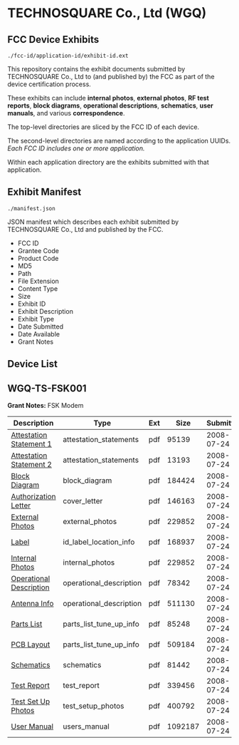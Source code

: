 # TECHNOSQUARE Co., Ltd (WGQ)
## FCC Device Exhibits

```
./fcc-id/application-id/exhibit-id.ext
```

This repository contains the exhibit documents submitted by TECHNOSQUARE Co., Ltd to (and published by) the FCC as part of the device certification process.

These exhibits can include **internal photos**, **external photos**, **RF test reports**, **block diagrams**, **operational descriptions**, **schematics**, **user manuals**, and various **correspondence**.

The top-level directories are sliced by the FCC ID of each device.

The second-level directories are named according to the application UUIDs. *Each FCC ID includes one or more application.*

Within each application directory are the exhibits submitted with that application. 

## Exhibit Manifest

```
./manifest.json
```

JSON manifest which describes each exhibit submitted by TECHNOSQUARE Co., Ltd and published by the FCC.

- FCC ID
- Grantee Code
- Product Code
- MD5
- Path
- File Extension
- Content Type
- Size
- Exhibit ID
- Exhibit Description
- Exhibit Type
- Date Submitted
- Date Available
- Grant Notes

## Device List
## WGQ-TS-FSK001
**Grant Notes:** FSK Modem

| Description | Type | Ext | Size | Submitted | Available |
| ----------- | ---- | --- | ---- | --------- | --------- |
| [Attestation Statement 1](WGQ-TS-FSK001/192904471dd04e425583ab6708d368a4/975528.pdf) | attestation_statements | pdf | 95139 | 2008-07-24 | 2008-07-24 |
| [Attestation Statement 2](WGQ-TS-FSK001/192904471dd04e425583ab6708d368a4/975529.pdf) | attestation_statements | pdf | 13193 | 2008-07-24 | 2008-07-24 |
| [Block Diagram](WGQ-TS-FSK001/192904471dd04e425583ab6708d368a4/975520.pdf) | block_diagram | pdf | 184424 | 2008-07-24 | 2008-07-24 |
| [Authorization Letter](WGQ-TS-FSK001/192904471dd04e425583ab6708d368a4/975527.pdf) | cover_letter | pdf | 146163 | 2008-07-24 | 2008-07-24 |
| [External Photos](WGQ-TS-FSK001/192904471dd04e425583ab6708d368a4/975519.pdf) | external_photos | pdf | 229852 | 2008-07-24 | 2008-07-24 |
| [Label](WGQ-TS-FSK001/192904471dd04e425583ab6708d368a4/975517.pdf) | id_label_location_info | pdf | 168937 | 2008-07-24 | 2008-07-24 |
| [Internal Photos](WGQ-TS-FSK001/192904471dd04e425583ab6708d368a4/975519.pdf) | internal_photos | pdf | 229852 | 2008-07-24 | 2008-07-24 |
| [Operational Description](WGQ-TS-FSK001/192904471dd04e425583ab6708d368a4/975523.pdf) | operational_description | pdf | 78342 | 2008-07-24 | 2008-07-24 |
| [Antenna Info](WGQ-TS-FSK001/192904471dd04e425583ab6708d368a4/975526.pdf) | operational_description | pdf | 511130 | 2008-07-24 | 2008-07-24 |
| [Parts List](WGQ-TS-FSK001/192904471dd04e425583ab6708d368a4/975524.pdf) | parts_list_tune_up_info | pdf | 85248 | 2008-07-24 | 2008-07-24 |
| [PCB Layout](WGQ-TS-FSK001/192904471dd04e425583ab6708d368a4/975525.pdf) | parts_list_tune_up_info | pdf | 509184 | 2008-07-24 | 2008-07-24 |
| [Schematics](WGQ-TS-FSK001/192904471dd04e425583ab6708d368a4/975521.pdf) | schematics | pdf | 81442 | 2008-07-24 | 2008-07-24 |
| [Test Report](WGQ-TS-FSK001/192904471dd04e425583ab6708d368a4/975530.pdf) | test_report | pdf | 339456 | 2008-07-24 | 2008-07-24 |
| [Test Set Up Photos](WGQ-TS-FSK001/192904471dd04e425583ab6708d368a4/975518.pdf) | test_setup_photos | pdf | 400792 | 2008-07-24 | 2008-07-24 |
| [User Manual](WGQ-TS-FSK001/192904471dd04e425583ab6708d368a4/975522.pdf) | users_manual | pdf | 1092187 | 2008-07-24 | 2008-07-24 |
